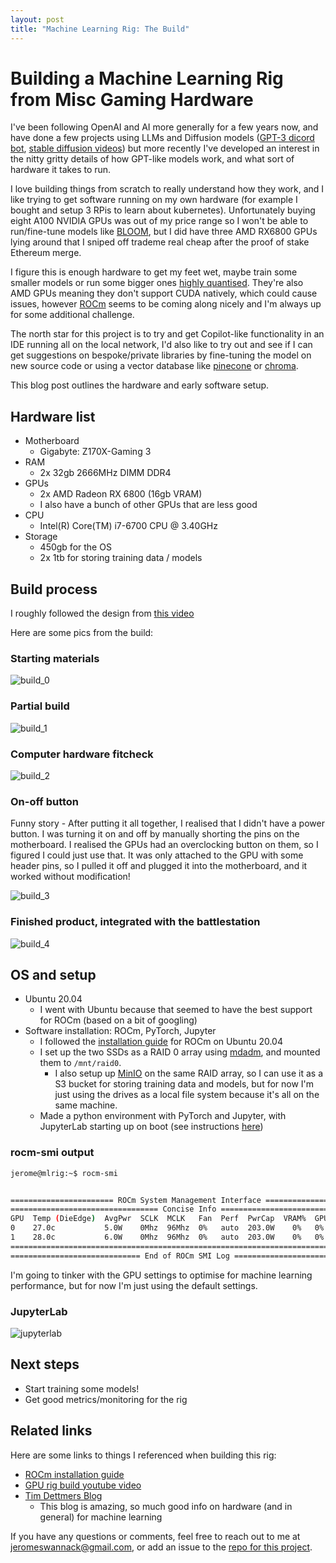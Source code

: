 ```yaml
---
layout: post
title: "Machine Learning Rig: The Build"
---
```


# Building a Machine Learning Rig from Misc Gaming Hardware

I've been following OpenAI and AI more generally for a few years now, and have done a few projects using LLMs and Diffusion models ([GPT-3 dicord bot](https://github.com/jerome3o/gpt3-discord-bot), [stable diffusion videos](https://github.com/jerome3o/stable-diffusion/blob/main/scratch.ipynb)) but more recently I've developed an interest in the nitty gritty details of how GPT-like models work, and what sort of hardware it takes to run.

I love building things from scratch to really understand how they work, and I like trying to get software running on my own hardware (for example I bought and setup 3 RPis to learn about kubernetes). Unfortunately buying eight A100 NVIDIA GPUs was out of my price range so I won't be able to run/fine-tune models like [BLOOM](https://huggingface.co/bigscience/bloom), but I did have three AMD RX6800 GPUs lying around that I sniped off trademe real cheap after the proof of stake Ethereum merge. 

I figure this is enough hardware to get my feet wet, maybe train some smaller models or run some bigger ones [highly quantised](https://timdettmers.com/2022/08/17/llm-int8-and-emergent-features/). They're also AMD GPUs meaning they don't support CUDA natively, which could cause issues, however [ROCm](https://github.com/RadeonOpenCompute/ROCm) seems to be coming along nicely and I'm always up for some additional challenge.

The north star for this project is to try and get Copilot-like functionality in an IDE running all on the local network, I'd also like to try out and see if I can get suggestions on bespoke/private libraries by fine-tuning the model on new source code or using a vector database like [pinecone](https://www.pinecone.io/) or [chroma](https://www.trychroma.com/).

This blog post outlines the hardware and early software setup.

## Hardware list

* Motherboard
  * Gigabyte: Z170X-Gaming 3
* RAM 
  * 2x 32gb 2666MHz DIMM DDR4
* GPUs
  * 2x AMD Radeon RX 6800 (16gb VRAM)
  * I also have a bunch of other GPUs that are less good
* CPU
  * Intel(R) Core(TM) i7-6700 CPU @ 3.40GHz
* Storage
  * 450gb for the OS
  * 2x 1tb for storing training data / models

## Build process

I roughly followed the design from [this video](https://www.youtube.com/watch?v=WImVHF9rrC0)

Here are some pics from the build:

### Starting materials

![build_0](/projects/assets/mlrig_build_0.jpg)

### Partial build

![build_1](/projects/assets/mlrig_build_1.jpg)

### Computer hardware fitcheck

![build_2](/projects/assets/mlrig_build_2.jpg)

### On-off button

Funny story - After putting it all together, I realised that I didn't have a power button. I was turning it on and off by manually shorting the pins on the motherboard. I realised the GPUs had an overclocking button on them, so I figured I could just use that. It was only attached to the GPU with some header pins, so I pulled it off and plugged it into the motherboard, and it worked without modification!

![build_3](/projects/assets/mlrig_build_3.jpg)

### Finished product, integrated with the battlestation

![build_4](/projects/assets/mlrig_build_4.jpg)

## OS and setup

* Ubuntu 20.04
  * I went with Ubuntu because that seemed to have the best support for ROCm (based on a bit of googling)
* Software installation: ROCm, PyTorch, Jupyter
  * I followed the [installation guide](https://docs.amd.com/bundle/ROCm-Getting-Started-Guide-v5.3/page/How_to_Install_ROCm.html) for ROCm on Ubuntu 20.04
  * I set up the two SSDs as a RAID 0 array using [mdadm](https://wiki.archlinux.org/title/mdadm), and mounted them to `/mnt/raid0`. 
    * I also setup up [MinIO](https://min.io/) on the same RAID array, so I can use it as a S3 bucket for storing training data and models, but for now I'm just using the drives as a local file system because it's all on the same machine.
  * Made a python environment with PyTorch and Jupyter, with JupyterLab starting up on boot (see instructions [here](https://github.com/jerome3o/pytorch_tut#setup))
  
### rocm-smi output
```sh
jerome@mlrig:~$ rocm-smi


======================= ROCm System Management Interface =======================
================================= Concise Info =================================
GPU  Temp (DieEdge)  AvgPwr  SCLK  MCLK   Fan  Perf  PwrCap  VRAM%  GPU%  
0    27.0c           5.0W    0Mhz  96Mhz  0%   auto  203.0W    0%   0%    
1    28.0c           6.0W    0Mhz  96Mhz  0%   auto  203.0W    0%   0%    
================================================================================
============================= End of ROCm SMI Log ==============================

```

I'm going to tinker with the GPU settings to optimise for machine learning performance, but for now I'm just using the default settings.

### JupyterLab

![jupyterlab](/projects/assets/mlrig_build_jupyterlab.png)


## Next steps
* Start training some models!
* Get good metrics/monitoring for the rig


## Related links

Here are some links to things I referenced when building this rig:
* [ROCm installation guide](https://docs.amd.com/bundle/ROCm-Getting-Started-Guide-v5.3/page/How_to_Install_ROCm.html)
* [GPU rig build youtube video](https://www.youtube.com/watch?v=WImVHF9rrC0)
* [Tim Dettmers Blog](https://timdettmers.com/2018/12/16/deep-learning-hardware-guide/)
  * This blog is amazing, so much good info on hardware (and in general) for machine learning

If you have any questions or comments, feel free to reach out to me at jeromeswannack@gmail.com, or add an issue to the [repo for this project](https://github.com/jerome3o/pytorch_tut#setup).
